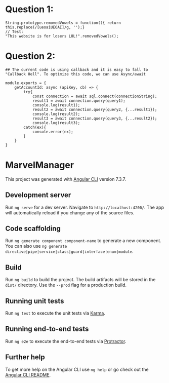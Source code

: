 # Question 1:
	String.prototype.removedVowels = function(){ return this.replace(/[ueoaiUEOAI]/g, '');}
	// Test:
	"This website is for losers LOL!".removedVowels();
# Question 2:
	## The current code is using callback and it is easy to fall to "Callback Hell". To optimize this code, we can use Async/await
	
	module.exports = {
		getAccountId: async (apiKey, cb) => {
			try{
				const connection = await sql.connect(connectionString);
				result1 = await connection.query(query1);
				console.log(result1);
				result2 = await connection.query(query2, {...result1});
				console.log(result2);
				result3 = await connection.query(query3, {...result2});
				console.log(result3);
			catch(ex){
				console.error(ex);
			}
		}
	}
# MarvelManager

This project was generated with [Angular CLI](https://github.com/angular/angular-cli) version 7.3.7.

## Development server

Run `ng serve` for a dev server. Navigate to `http://localhost:4200/`. The app will automatically reload if you change any of the source files.

## Code scaffolding

Run `ng generate component component-name` to generate a new component. You can also use `ng generate directive|pipe|service|class|guard|interface|enum|module`.

## Build

Run `ng build` to build the project. The build artifacts will be stored in the `dist/` directory. Use the `--prod` flag for a production build.

## Running unit tests

Run `ng test` to execute the unit tests via [Karma](https://karma-runner.github.io).

## Running end-to-end tests

Run `ng e2e` to execute the end-to-end tests via [Protractor](http://www.protractortest.org/).

## Further help

To get more help on the Angular CLI use `ng help` or go check out the [Angular CLI README](https://github.com/angular/angular-cli/blob/master/README.md).
